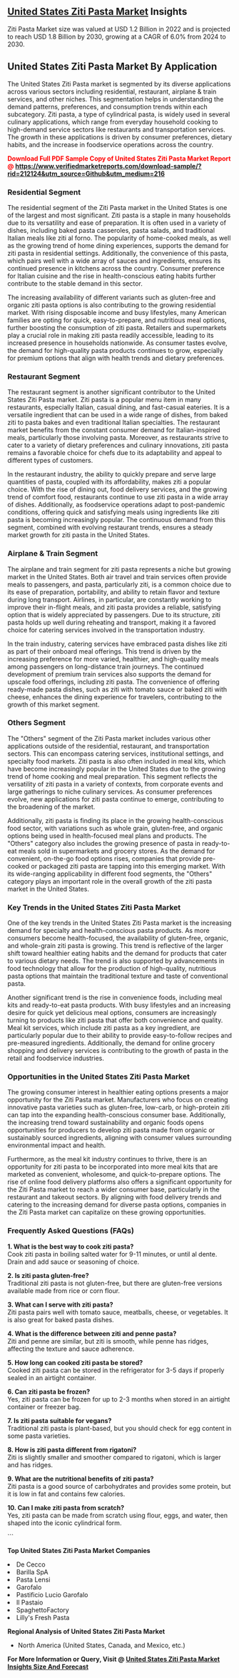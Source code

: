 <h2><a href="https://www.verifiedmarketreports.com/download-sample/?rid=212124&amp;utm_source=Github&amp;utm_medium=216" target="_blank">United States Ziti Pasta Market</a> Insights</h2><p>Ziti Pasta Market size was valued at USD 1.2 Billion in 2022 and is projected to reach USD 1.8 Billion by 2030, growing at a CAGR of 6.0% from 2024 to 2030.</p><p><h2>United States Ziti Pasta Market By Application</h2><p>The United States Ziti Pasta market is segmented by its diverse applications across various sectors including residential, restaurant, airplane & train services, and other niches. This segmentation helps in understanding the demand patterns, preferences, and consumption trends within each subcategory. Ziti pasta, a type of cylindrical pasta, is widely used in several culinary applications, which range from everyday household cooking to high-demand service sectors like restaurants and transportation services. The growth in these applications is driven by consumer preferences, dietary habits, and the increase in foodservice operations across the country.</p><p><b><p><span class=""><span style="color: #ff0000;"><strong>Download Full PDF Sample Copy of United States Ziti Pasta Market Report</strong> @ </span><a href="https://www.verifiedmarketreports.com/download-sample/?rid=212124&amp;utm_source=Github&amp;utm_medium=216" target="_blank">https://www.verifiedmarketreports.com/download-sample/?rid=212124&amp;utm_source=Github&amp;utm_medium=216</a></span></p></b></p><h3>Residential Segment</h3><p>The residential segment of the Ziti Pasta market in the United States is one of the largest and most significant. Ziti pasta is a staple in many households due to its versatility and ease of preparation. It is often used in a variety of dishes, including baked pasta casseroles, pasta salads, and traditional Italian meals like ziti al forno. The popularity of home-cooked meals, as well as the growing trend of home dining experiences, supports the demand for ziti pasta in residential settings. Additionally, the convenience of this pasta, which pairs well with a wide array of sauces and ingredients, ensures its continued presence in kitchens across the country. Consumer preference for Italian cuisine and the rise in health-conscious eating habits further contribute to the stable demand in this sector. <p>The increasing availability of different variants such as gluten-free and organic ziti pasta options is also contributing to the growing residential market. With rising disposable income and busy lifestyles, many American families are opting for quick, easy-to-prepare, and nutritious meal options, further boosting the consumption of ziti pasta. Retailers and supermarkets play a crucial role in making ziti pasta readily accessible, leading to its increased presence in households nationwide. As consumer tastes evolve, the demand for high-quality pasta products continues to grow, especially for premium options that align with health trends and dietary preferences.</p><h3>Restaurant Segment</h3><p>The restaurant segment is another significant contributor to the United States Ziti Pasta market. Ziti pasta is a popular menu item in many restaurants, especially Italian, casual dining, and fast-casual eateries. It is a versatile ingredient that can be used in a wide range of dishes, from baked ziti to pasta bakes and even traditional Italian specialties. The restaurant market benefits from the constant consumer demand for Italian-inspired meals, particularly those involving pasta. Moreover, as restaurants strive to cater to a variety of dietary preferences and culinary innovations, ziti pasta remains a favorable choice for chefs due to its adaptability and appeal to different types of customers.</p><p>In the restaurant industry, the ability to quickly prepare and serve large quantities of pasta, coupled with its affordability, makes ziti a popular choice. With the rise of dining out, food delivery services, and the growing trend of comfort food, restaurants continue to use ziti pasta in a wide array of dishes. Additionally, as foodservice operations adapt to post-pandemic conditions, offering quick and satisfying meals using ingredients like ziti pasta is becoming increasingly popular. The continuous demand from this segment, combined with evolving restaurant trends, ensures a steady market growth for ziti pasta in the United States.</p><h3>Airplane & Train Segment</h3><p>The airplane and train segment for ziti pasta represents a niche but growing market in the United States. Both air travel and train services often provide meals to passengers, and pasta, particularly ziti, is a common choice due to its ease of preparation, portability, and ability to retain flavor and texture during long transport. Airlines, in particular, are constantly working to improve their in-flight meals, and ziti pasta provides a reliable, satisfying option that is widely appreciated by passengers. Due to its structure, ziti pasta holds up well during reheating and transport, making it a favored choice for catering services involved in the transportation industry.</p><p>In the train industry, catering services have embraced pasta dishes like ziti as part of their onboard meal offerings. This trend is driven by the increasing preference for more varied, healthier, and high-quality meals among passengers on long-distance train journeys. The continued development of premium train services also supports the demand for upscale food offerings, including ziti pasta. The convenience of offering ready-made pasta dishes, such as ziti with tomato sauce or baked ziti with cheese, enhances the dining experience for travelers, contributing to the growth of this market segment.</p><h3>Others Segment</h3><p>The "Others" segment of the Ziti Pasta market includes various other applications outside of the residential, restaurant, and transportation sectors. This can encompass catering services, institutional settings, and specialty food markets. Ziti pasta is also often included in meal kits, which have become increasingly popular in the United States due to the growing trend of home cooking and meal preparation. This segment reflects the versatility of ziti pasta in a variety of contexts, from corporate events and large gatherings to niche culinary services. As consumer preferences evolve, new applications for ziti pasta continue to emerge, contributing to the broadening of the market.</p><p>Additionally, ziti pasta is finding its place in the growing health-conscious food sector, with variations such as whole grain, gluten-free, and organic options being used in health-focused meal plans and products. The "Others" category also includes the growing presence of pasta in ready-to-eat meals sold in supermarkets and grocery stores. As the demand for convenient, on-the-go food options rises, companies that provide pre-cooked or packaged ziti pasta are tapping into this emerging market. With its wide-ranging applicability in different food segments, the "Others" category plays an important role in the overall growth of the ziti pasta market in the United States.</p><h3>Key Trends in the United States Ziti Pasta Market</h3><p>One of the key trends in the United States Ziti Pasta market is the increasing demand for specialty and health-conscious pasta products. As more consumers become health-focused, the availability of gluten-free, organic, and whole-grain ziti pasta is growing. This trend is reflective of the larger shift toward healthier eating habits and the demand for products that cater to various dietary needs. The trend is also supported by advancements in food technology that allow for the production of high-quality, nutritious pasta options that maintain the traditional texture and taste of conventional pasta.</p><p>Another significant trend is the rise in convenience foods, including meal kits and ready-to-eat pasta products. With busy lifestyles and an increasing desire for quick yet delicious meal options, consumers are increasingly turning to products like ziti pasta that offer both convenience and quality. Meal kit services, which include ziti pasta as a key ingredient, are particularly popular due to their ability to provide easy-to-follow recipes and pre-measured ingredients. Additionally, the demand for online grocery shopping and delivery services is contributing to the growth of pasta in the retail and foodservice industries.</p><h3>Opportunities in the United States Ziti Pasta Market</h3><p>The growing consumer interest in healthier eating options presents a major opportunity for the Ziti Pasta market. Manufacturers who focus on creating innovative pasta varieties such as gluten-free, low-carb, or high-protein ziti can tap into the expanding health-conscious consumer base. Additionally, the increasing trend toward sustainability and organic foods opens opportunities for producers to develop ziti pasta made from organic or sustainably sourced ingredients, aligning with consumer values surrounding environmental impact and health.</p><p>Furthermore, as the meal kit industry continues to thrive, there is an opportunity for ziti pasta to be incorporated into more meal kits that are marketed as convenient, wholesome, and quick-to-prepare options. The rise of online food delivery platforms also offers a significant opportunity for the Ziti Pasta market to reach a wider consumer base, particularly in the restaurant and takeout sectors. By aligning with food delivery trends and catering to the increasing demand for diverse pasta options, companies in the Ziti Pasta market can capitalize on these growing opportunities.</p><h3>Frequently Asked Questions (FAQs)</h3><p><b>1. What is the best way to cook ziti pasta?</b><br>Cook ziti pasta in boiling salted water for 9-11 minutes, or until al dente. Drain and add sauce or seasoning of choice.</p><p><b>2. Is ziti pasta gluten-free?</b><br>Traditional ziti pasta is not gluten-free, but there are gluten-free versions available made from rice or corn flour.</p><p><b>3. What can I serve with ziti pasta?</b><br>Ziti pasta pairs well with tomato sauce, meatballs, cheese, or vegetables. It is also great for baked pasta dishes.</p><p><b>4. What is the difference between ziti and penne pasta?</b><br>Ziti and penne are similar, but ziti is smooth, while penne has ridges, affecting the texture and sauce adherence.</p><p><b>5. How long can cooked ziti pasta be stored?</b><br>Cooked ziti pasta can be stored in the refrigerator for 3-5 days if properly sealed in an airtight container.</p><p><b>6. Can ziti pasta be frozen?</b><br>Yes, ziti pasta can be frozen for up to 2-3 months when stored in an airtight container or freezer bag.</p><p><b>7. Is ziti pasta suitable for vegans?</b><br>Traditional ziti pasta is plant-based, but you should check for egg content in some pasta varieties.</p><p><b>8. How is ziti pasta different from rigatoni?</b><br>Ziti is slightly smaller and smoother compared to rigatoni, which is larger and has ridges.</p><p><b>9. What are the nutritional benefits of ziti pasta?</b><br>Ziti pasta is a good source of carbohydrates and provides some protein, but it is low in fat and contains few calories.</p><p><b>10. Can I make ziti pasta from scratch?</b><br>Yes, ziti pasta can be made from scratch using flour, eggs, and water, then shaped into the iconic cylindrical form.</p>```</p><p><strong>Top United States Ziti Pasta Market Companies</strong></p><div data-test-id=""><p><li>De Cecco</li><li> Barilla SpA</li><li> Pasta Lensi</li><li> Garofalo</li><li> Pastificio Lucio Garofalo</li><li> Il Pastaio</li><li> SpaghettoFactory</li><li> Lilly's Fresh Pasta</li></p><div><strong>Regional Analysis of&nbsp;United States Ziti Pasta Market</strong></div><ul><li dir="ltr"><p dir="ltr">North America&nbsp;(United States, Canada, and Mexico, etc.)</p></li></ul><p><strong>For More Information or Query, Visit @&nbsp;</strong><strong><a href="https://www.verifiedmarketreports.com/product/ziti-pasta-market/?utm_source=Github&amp;utm_medium=216" target="_blank">United States Ziti Pasta Market Insights Size And Forecast</a></strong></p></div>
